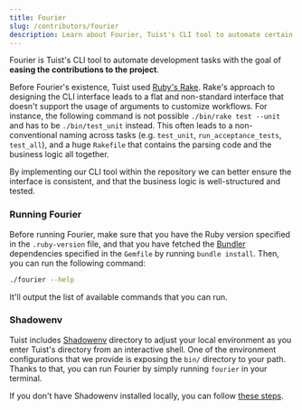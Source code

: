 ```yaml
---
title: Fourier
slug: /contributors/fourier
description: Learn about Fourier, Tuist's CLI tool to automate certain development tasks.
---
```


Fourier is Tuist's CLI tool to automate development tasks with the goal of **easing the contributions to the project**.

Before Fourier's existence, Tuist used [Ruby's Rake](https://github.com/ruby/rake). Rake's approach to designing the CLI interface leads to a flat and non-standard interface that doesn't support the usage of arguments to customize workflows. For instance, the following command is not possible `./bin/rake test --unit` and has to be `./bin/test_unit` instead. This often leads to a non-conventional naming across tasks (e.g. `test_unit`, `run_acceptance_tests`, `test_all`), and a huge `Rakefile` that contains the parsing code and the business logic all together.

By implementing our CLI tool within the repository we can better ensure the interface is consistent, and that the business logic is well-structured and tested.

### Running Fourier

Before running Fourier, make sure that you have the Ruby version specified in the `.ruby-version` file, and that you have fetched the [Bundler](https://bundler.io) dependencies specified in the `Gemfile` by running `bundle install`. Then, you can run the following command:

```bash
./fourier --help
```

It'll output the list of available commands that you can run.

### Shadowenv

Tuist includes [Shadowenv](https://shopify.github.io/shadowenv/) directory to adjust your local environment as you enter Tuist's directory from an interactive shell. One of the environment configurations that we provide is exposing the `bin/` directory to your path. Thanks to that, you can run Fourier by simply running `fourier` in your terminal.

If you don't have Shadowenv installed locally, you can follow [these steps](https://shopify.github.io/shadowenv/getting-started/#installation).
